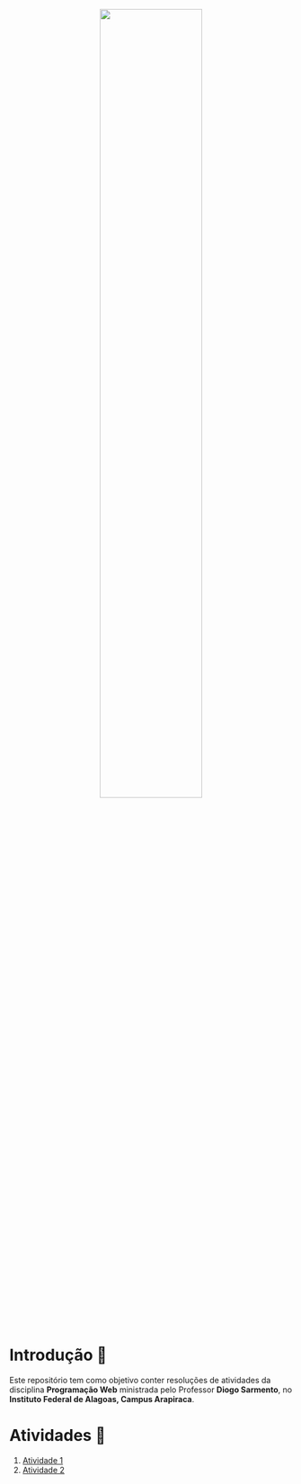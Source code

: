 <p align="center">
<img src="https://www2.ifal.edu.br/o-ifal/comunicacao/arquivos/logos/logos-arapiraca/novo-logo_arapiraca_hor-color.png" width="60%" />
</p>


# Introdução 💭

Este repositório tem como objetivo conter resoluções de atividades da disciplina **Programação Web** ministrada pelo Professor **Diogo Sarmento**, no **Instituto Federal de Alagoas, Campus Arapiraca**.

# Atividades 📝

1. [Atividade 1](./Atividade_1/Atv1.md)
2. [Atividade 2](./Atividade_2/Atv2.md)